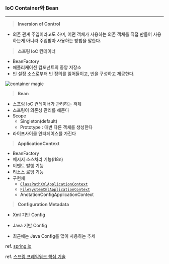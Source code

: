 

### IoC Container와 Bean

----



> **Inversion of Control** 

- 의존 관계 주입이라고도 하며, 어떤 객체가 사용하는 의존 객체를 직접 만들어 사용하는게 아니라 
  주입받아 사용하는 방법을 말한다.



>  **스프링 IoC 컨테이너**

- BeanFactory
- 애플리케이션 컴포넌트의 중앙 저장소
- 빈 설정 소스로부터 빈 정의를 읽어들이고, 빈을 구성하고 제공한다.





![container magic](https://docs.spring.io/spring-framework/docs/current/spring-framework-reference/images/container-magic.png)







> **Bean**

- 스프링 IoC 컨테이너가 관리하는 객체
- 스프링이 의존성 관리를 해준다
- Scope
  - Singleton(default)
  - Prototype : 매번 다른 객체를 생성한다
- 라이프사이클 인터페이스를 가진다



> **ApplicationContext**

- BeanFactory
- 메시지 소스처리 기능(i18n)
- 이벤트 발행 기능
- 리소스 로딩 기능
- 구현체
  - [`ClassPathXmlApplicationContext`](https://docs.spring.io/spring-framework/docs/5.2.2.RELEASE/javadoc-api/org/springframework/context/support/ClassPathXmlApplicationContext.html)
  - [`FileSystemXmlApplicationContext`](https://docs.spring.io/spring-framework/docs/5.2.2.RELEASE/javadoc-api/org/springframework/context/support/FileSystemXmlApplicationContext.html)
  - AnotationConfigApplicationContext



> **Configuration Metadata**

- Xml 기반 Config
- Java 기반 Config

- 최근에는 Java Config를 많이 사용하는 추세





ref. <a href="https://docs.spring.io/spring-framework/docs/current/spring-framework-reference/core.html">spring.io</a><br>

ref. <a href="https://www.inflearn.com/course/spring-framework_core/lecture/15506">스프링 프레임워크 핵심 기술</a>